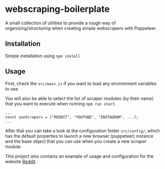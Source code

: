 # webscraping-boilerplate

A small collection of utilities to provide a rough way of organizing/structuring when creating simple webscrapers with Puppeteer.

## Installation

Simple installation using `npm install`

## Usage

First, check the `src/main.js` if you want to load any environment variables to use.

You will also be able to select the list of scraper modules (by their name) that you want to execute when running `npm run start`.

    ...
    const useScrapers = ["REDDIT", "YOUTUBE", "INSTAGRAM", ...];
    ...

After that you can take a look at the configuration folder `src/config/`, which has the default properties to launch a new browser (puppeteer) instance and the base object that you can use when you create a new scraper module.

This project also contains an example of usage and configuration for the website [Reddit](https://www.reddit.com).
